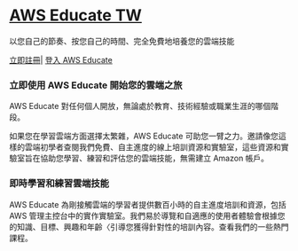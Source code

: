 # [AWS Educate TW](https://aws.amazon.com/tw/education/awseducate/)

以您自己的節奏、按您自己的時間、完全免費地培養您的雲端技能

[立即註冊](https://awseducate.tw/2)| [登入 AWS Educate](https://www.awseducate.com/signin/SiteLogin?language=en_US)

### 立即使用 AWS Educate 開始您的雲端之旅
AWS Educate 對任何個人開放，無論處於教育、技術經驗或職業生涯的哪個階段。

如果您在學習雲端方面選擇太繁雜，AWS Educate 可助您一臂之力。邀請像您這樣的雲端初學者查閱我們免費、自主進度的線上培訓資源和實驗室，這些資源和實驗室旨在協助您學習、練習和評估您的雲端技能，無需建立 Amazon 帳戶。 

### 即時學習和練習雲端技能
AWS Educate 為剛接觸雲端的學習者提供數百小時的自主進度培訓和資源，包括 AWS 管理主控台中的實作實驗室。我們易於導覽和自適應的使用者體驗會根據您的知識、目標、興趣和年齡〈引導您獲得針對性的培訓內容。查看我們的一些熱門課程。
